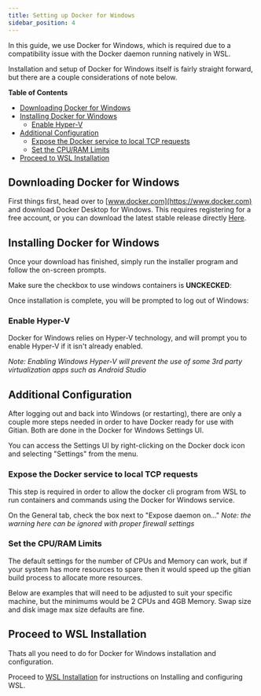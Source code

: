 ```yaml
---
title: Setting up Docker for Windows
sidebar_position: 4
---
```


In this guide, we use Docker for Windows, which is required due to a compatibility issue with the Docker daemon running natively in WSL.

Installation and setup of Docker for Windows itself is fairly straight forward, but there are a couple considerations of note below.

<!-- markdown-toc start -->

**Table of Contents**

- [Downloading Docker for Windows](#downloading-docker-for-windows)
- [Installing Docker for Windows](#installing-docker-for-windows)
  - [Enable Hyper-V](#enable-hyper-v)
- [Additional Configuration](#additional-configuration)
  - [Expose the Docker service to local TCP requests](#expose-the-docker-service-to-local-tcp-requests)
  - [Set the CPU/RAM Limits](#set-the-cpuram-limits)
- [Proceed to WSL Installation](#proceed-to-wsl-installation)

<!-- markdown-toc end -->

## Downloading Docker for Windows

First things first, head over to [www.docker.com](https://www.docker.com) and download Docker Desktop for Windows. This requires registering for a free account, or you can download the latest stable release directly [Here](https://download.docker.com/win/stable/Docker%20for%20Windows%20Installer.exe).

## Installing Docker for Windows

Once your download has finished, simply run the installer program and follow the on-screen prompts.

Make sure the checkbox to use windows containers is **UNCKECKED**:

Once installation is complete, you will be prompted to log out of Windows:

### Enable Hyper-V

Docker for Windows relies on Hyper-V technology, and will prompt you to enable Hyper-V if it isn't already enabled.

_Note: Enabling Windows Hyper-V will prevent the use of some 3rd party virtualization apps such as Android Studio_

## Additional Configuration

After logging out and back into Windows (or restarting), there are only a couple more steps needed in order to have Docker ready for use with Gitian. Both are done in the Docker for Windows Settings UI.

You can access the Settings UI by right-clicking on the Docker dock icon and selecting "Settings" from the menu.

### Expose the Docker service to local TCP requests

This step is required in order to allow the docker cli program from WSL to run containers and commands using the Docker for Windows service.

On the General tab, check the box next to "Expose daemon on..."
_Note: the warning here can be ignored with proper firewall settings_

### Set the CPU/RAM Limits

The default settings for the number of CPUs and Memory can work, but if your system has more resources to spare then it would speed up the gitian build process to allocate more resources.

Below are examples that will need to be adjusted to suit your specific machine, but the minimums would be 2 CPUs and 4GB Memory. Swap size and disk image max size defaults are fine.

## Proceed to WSL Installation

Thats all you need to do for Docker for Windows installation and configuration.

Proceed to [WSL Installation](./wsl-setup-windows.md) for instructions on Installing and configuring WSL.
